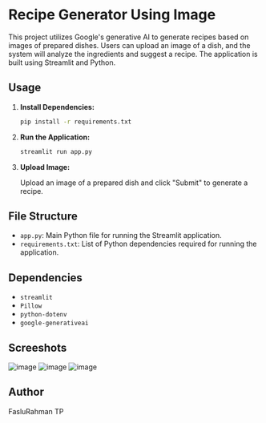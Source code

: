 # Recipe Generator Using Image

This project utilizes Google's generative AI to generate recipes based on images of prepared dishes. Users can upload an image of a dish, and the system will analyze the ingredients and suggest a recipe. The application is built using Streamlit and Python.

## Usage

1. **Install Dependencies:**

    ```bash
    pip install -r requirements.txt
    ```

2. **Run the Application:**

    ```bash
    streamlit run app.py
    ```

3. **Upload Image:**

    Upload an image of a prepared dish and click "Submit" to generate a recipe.

## File Structure

- `app.py`: Main Python file for running the Streamlit application.
- `requirements.txt`: List of Python dependencies required for running the application.

## Dependencies

- `streamlit`
- `Pillow`
- `python-dotenv`
- `google-generativeai`

## Screeshots
![image](https://github.com/fazleo/Recipe-Generator-Using-Gemini-Pro-Vision/assets/75975431/c83f7b7e-3f84-4556-a1cf-14416de42613)
![image](https://github.com/fazleo/Recipe-Generator-Using-Gemini-Pro-Vision/assets/75975431/e586396f-4141-4425-840f-77b76ef18e03)
![image](https://github.com/fazleo/Recipe-Generator-Using-Gemini-Pro-Vision/assets/75975431/0e04839a-7acb-40b3-8182-4ef762016a41)


## Author

FasluRahman TP


